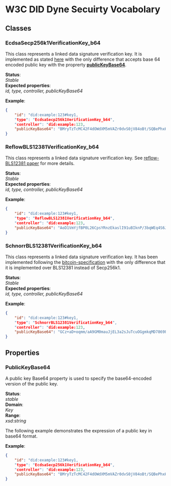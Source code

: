 # W3C DID Dyne Secuirty Vocabolary

## Classes

### EcdsaSecp256k1VerificationKey_b64
This class represents a linked data signature verification key. It is implemented as stated [here](https://w3c-ccg.github.io/lds-ecdsa-secp256k1-2019/) with the only difference that accepts base 64 encoded public key with the proprerty [**publicKeyBase64**](https://dyne.github.io/W3C-DID/#/docs/security.md?id=publickeybase64).

**Status**:  
*Stable*  
**Expected properties**:  
*id, type, controller, publicKeyBase64*

**Example**:

```json
{
	"id": "did:example:123#key1,
	"type": "EcdsaSecp256k1VerificationKey_b64",
	"controller": "did:example:123,
	"publicKeyBase64": "BMryTzTcMC42F4dOWdXM5mVAZr0dvS0jV84oBt/SQBePhxH2p3/NilU9siTfdNWv7iPcViIPDtz3JxFiQY/Gu5s="
}
```

### ReflowBLS12381VerificationKey_b64
This class represents a linked data signature verification key. See [reflow-BLS12381 paper](https://arxiv.org/pdf/2105.14527.pdf) for more details.

**Status**:  
*Stable*  
**Expected properties**:  
*id, type, controller, publicKeyBase64*

**Example**:

```json
{
	"id": "did:example:123#key1,
	"type": "ReflowBLS12381VerificationKey_b64",
	"controller": "did:example:123,
	"publicKeyBase64": "AoD1VmYjfBP0L26CpsYRnzEkaslI91uBIknP/3bqWEq4S6JdjWIomIe3CfypCCe/Cz3Lsodx/rBlxIxXktpKBYYddjNgwUCWJ4jGUryLNSoBA2WcdY360FV2bu/fUABhC3oQHFSlwwpmltWvoSrMBqZ/6R5UvX2iC+lkI3966jcB3zhJ0dBsIrVkftGhvr3EFHgHafua/XL+IaqbmJ+fIhhq60yjnJ/i3riAcO3+aZX3fcFBkGH/de5NPCyunSeD"
}
```

### SchnorrBLS12381VerificationKey_b64
This class represents a linked data signature verification key. It has been implemented following the [bitcoin-specification](https://github.com/bitcoin/bips/blob/master/bip-0340.mediawiki) with the only difference that it is implemented over BLS12381 instead of Secp256k1.

**Status**:  
*Stable*  
**Expected properties**:  
*id, type, controller, publicKeyBase64*

**Example**:

```json
{
	"id": "did:example:123#key1,
	"type": "SchnorrBLS12381VerificationKey_b64",
	"controller": "did:example:123,
	"publicKeyBase64": "GCz+aD+oqmm/aA9GM0mauJjEL3a2sJuTcuOGgmkqMD7869PpTHsh8VmfNvfY20p1"
}
```

## Properties

### PublicKeyBase64
A public key Base64 property is used to specify the base64-encoded version of the public key.

**Status**:   
*stable*  
**Domain**:  
*Key*  
**Range**:  
*xsd:string*

The following example demonstrates the expression of a public key in base64 format.

**Example**:

```json
{
	"id": "did:example:123#key1,
	"type": "EcdsaSecp256k1VerificationKey_b64",
	"controller": "did:example:123,
	"publicKeyBase64": "BMryTzTcMC42F4dOWdXM5mVAZr0dvS0jV84oBt/SQBePhxH2p3/NilU9siTfdNWv7iPcViIPDtz3JxFiQY/Gu5s="
}
```
